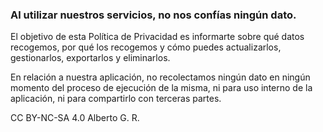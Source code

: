 ### Al utilizar nuestros servicios, no nos confías ningún dato.

El objetivo de esta Política de Privacidad es informarte sobre qué datos recogemos, 
por qué los recogemos y cómo puedes actualizarlos, gestionarlos, exportarlos y eliminarlos.

En relación a nuestra aplicación, no recolectamos ningún dato en ningún momento del proceso de ejecución de la misma,
ni para uso interno de la aplicación, ni para compartirlo con terceras partes.

CC BY-NC-SA 4.0 Alberto G. R.
